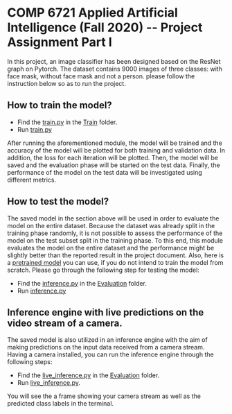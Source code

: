 # COMP 6721 Applied Artificial Intelligence (Fall 2020) -- Project Assignment Part I

In this project, an image classifier has been designed based on the ResNet graph on Pytorch.
The dataset contains 9000 images of three classes: with face mask, without face mask and not a person.
please follow the instruction below so as to run the project.

## How to train the model?

- Find the [train.py](https://github.com/pedramfekri/Project-FaceMaskDetection/blob/master/Train/train.py) in the [Train](https://github.com/pedramfekri/Project-FaceMaskDetection/tree/master/Train) folder.
- Run [train.py](https://github.com/pedramfekri/Project-FaceMaskDetection/blob/master/Train/train.py)

After running the aforementioned module, the model will be trained and the accuracy of the model will be plotted for both training and validation data. In addition, the loss for each iteration will be plotted. Then, the model will be saved and the evaluation phase will be started on the test data. Finally, the performance of the model on the test data will be investigated using different metrics.

## How to test the model?

The saved model in the section above will be used in order to evaluate the model on the entire dataset. Because the dataset was already split in the training phase randomly, it is not possible to assess the performance of the model on the test subset split in the training phase. To this end, this module evaluates the model on the entire dataset and the performance might be slightly better than the reported result in the project document. Also, here is a [pretrained model](https://github.com/pedramfekri/Project-FaceMaskDetection/tree/master/Train) you can use, if you do not intend to train the model from scratch.
Please go through the following step for testing the model:

- Find the [inference.py](https://github.com/pedramfekri/Project-FaceMaskDetection/blob/master/Evaluation/inference.py) in the [Evaluation](https://github.com/pedramfekri/Project-FaceMaskDetection/tree/master/Evaluation) folder.
- Run [inference.py](https://github.com/pedramfekri/Project-FaceMaskDetection/blob/master/Evaluation/inference.py)

## Inference engine with live predictions on the video stream of a camera.
The saved model is also utilized in an inference engine with the aim of making predictions on the input data received from a camera stream. Having a camera installed, you can run the inference engine through the following steps:

- Find the [live_inference.py](https://github.com/pedramfekri/Project-FaceMaskDetection/blob/master/Inference/live_inference.py) in the [Evaluation](https://github.com/pedramfekri/Project-FaceMaskDetection/tree/master/Inference) folder.
- Run [live_inference.py](https://github.com/pedramfekri/Project-FaceMaskDetection/blob/master/Inference/live_inference.py).

You will see the a frame showing your camera stream as well as the predicted class labels in the terminal. 
